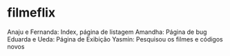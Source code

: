 # filmeflix

Anaju e Fernanda: Index, página de listagem 
Amandha: Página de bug
Eduarda e Ueda: Página de Exibição
Yasmin: Pesquisou os filmes e códigos novos 
 
